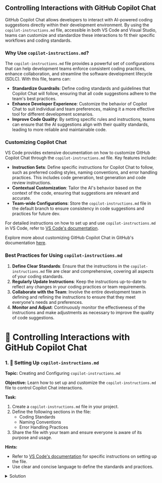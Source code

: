 ## Controlling Interactions with GitHub Copilot Chat

GitHub Copilot Chat allows developers to interact with AI-powered coding suggestions directly within their development environment. By using the `copilot-instructions.md` file, accessible in both VS Code and Visual Studio, teams can customize and standardize these interactions to fit their specific workflows and coding standards.

### Why Use `copilot-instructions.md`?

The `copilot-instructions.md` file provides a powerful set of configurations that can help development teams enforce consistent coding practices, enhance collaboration, and streamline the software development lifecycle (SDLC). With this file, teams can:

- **Standardize Guardrails**: Define coding standards and guidelines that Copilot Chat will follow, ensuring that all code suggestions adhere to the team's best practices.
- **Enhance Developer Experience**: Customize the behavior of Copilot Chat to suit individual and team preferences, making it a more effective tool for different development scenarios.
- **Improve Code Quality**: By setting specific rules and instructions, teams can ensure that the AI suggestions align with their quality standards, leading to more reliable and maintainable code.

### Customizing Copilot Chat

VS Code provides extensive documentation on how to customize GitHub Copilot Chat through the `copilot-instructions.md` file. Key features include:

- **Instruction Sets**: Define specific instructions for Copilot Chat to follow, such as preferred coding styles, naming conventions, and error handling practices. This includes code generation, test generation and code review instructions.
- **Contextual Customization**: Tailor the AI's behavior based on the context of the code, ensuring that suggestions are relevant and accurate.
- **Team-wide Configurations**: Store the `copilot-instructions.md` file in the default branch to ensure consistency in code suggestions and practices for future dev.

For detailed instructions on how to set up and use `copilot-instructions.md` in VS Code, refer to [VS Code's documentation](https://code.visualstudio.com/docs/copilot/copilot-customization).

Explore more about customizing GitHub Copilot Chat in GitHub's documentation [here](https://docs.github.com/en/copilot).

### Best Practices for Using `copilot-instructions.md`

1. **Define Clear Standards**: Ensure that the instructions in the `copilot-instructions.md` file are clear and comprehensive, covering all aspects of your coding standards.
2. **Regularly Update Instructions**: Keep the instructions up-to-date to reflect any changes in your coding practices or team requirements.
3. **Collaborate with the Team**: Involve the entire development team in defining and refining the instructions to ensure that they meet everyone's needs and preferences.
4. **Monitor and Adjust**: Continuously monitor the effectiveness of the instructions and make adjustments as necessary to improve the quality of code suggestions.

# 🤖 Controlling Interactions with GitHub Copilot Chat

### 1. 📄 Setting Up `copilot-instructions.md`

**Topic:** Creating and Configuring `copilot-instructions.md`

**Objective:** Learn how to set up and customize the `copilot-instructions.md` file to control Copilot Chat interactions.

**Task:**
1. Create a `copilot-instructions.md` file in your project.
2. Define the following sections in the file:
   - Coding Standards
   - Naming Conventions
   - Error Handling Practices
3. Share the file with your team and ensure everyone is aware of its purpose and usage.

**Hints:**
- Refer to [VS Code's documentation](https://code.visualstudio.com/docs/copilot/copilot-customization) for specific instructions on setting up the file.
- Use clear and concise language to define the standards and practices.

<details>
<summary>Solution</summary>

```markdown
# Copilot Instructions

## Coding Standards
- Follow [Airbnb JavaScript Style Guide](https://github.com/airbnb/javascript)
- Use ES6+ syntax

## Naming Conventions
- Use camelCase for variables and functions
- Use PascalCase for classes and React components

## Error Handling Practices
- Use try-catch blocks for error-prone code
- Log errors using a standardized format

### 2. 🛠️ Customizing Copilot Chat Behavior

**Topic:** Tailoring Copilot Chat to Your Workflow

**Objective:** Master the customization options available in the `copilot-instructions.md` file.

**Task:**
1. Open your `copilot-instructions.md` file.
2. Add specific instructions for handling different coding scenarios, such as:
   - API integration
   - Unit testing
   - Code reviews

**Hints:**
- Be specific about the desired outcomes and practices.
- Regularly review and update the instructions based on team feedback.

<details>
<summary>Solution</summary>

# Copilot Instructions

## API Integration
- Use Axios for HTTP requests
- Handle responses and errors appropriately

## Unit Testing
- Write tests using Jest
- Aim for 100% test coverage

## Code Reviews
- Follow the [Pull Request Guidelines](https://github.com/your-org/your-repo/wiki/Pull-Request-Guidelines)
- Ensure all code is reviewed by at least two team members
